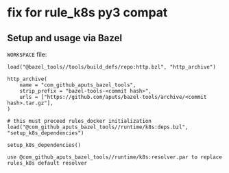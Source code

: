# fix for rule_k8s py3 compat

## Setup and usage via Bazel

`WORKSPACE` file:
```bzl
load("@bazel_tools//tools/build_defs/repo:http.bzl", "http_archive")

http_archive(
    name = "com_github_aputs_bazel_tools",
    strip_prefix = "bazel-tools-<commit hash>",
    urls = ["https://github.com/aputs/bazel-tools/archive/<commit hash>.tar.gz"],
)

# this must preceed rules_docker initialization
load("@com_github_aputs_bazel_tools//runtime/k8s:deps.bzl", "setup_k8s_dependencies")

setup_k8s_dependencies()
```

```use @com_github_aputs_bazel_tools//runtime/k8s:resolver.par to replace rules_k8s default resolver```
